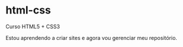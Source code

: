 # html-css
 Curso HTML5 + CSS3

Estou aprendendo a criar sites e agora vou gerenciar meu repositório.